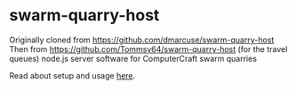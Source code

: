 # swarm-quarry-host


Originally cloned from https://github.com/dmarcuse/swarm-quarry-host 
Then from https://github.com/Tommsy64/swarm-quarry-host (for the travel queues)
node.js server software for ComputerCraft swarm quarries

Read about setup and usage [here](http://www.computercraft.info/forums2/index.php?/topic/25138-nodequarry-a-cheap-scalable-web-based-turtle-quarry/).
